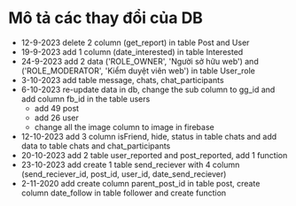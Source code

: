 # Mô tả các thay đổi của DB
  * 12-9-2023 delete 2 column (get_report) in table Post and User
  * 19-9-2023 add 1 column (date_interested) in table Interested
  * 24-9-2023 add 2 data ('ROLE_OWNER', 'Người sở hữu web') and ('ROLE_MODERATOR', 'Kiểm duyệt viên web') in table User_role
  * 3-10-2023 add table message, chats, chat_participants
  * 6-10-2023 re-update data in db, change the sub column to gg_id and add column fb_id in the table users
      - add 49 post
      - add 26 user
      - change all the image column to image in firebase
  * 12-10-2023 add 3 column isFriend, hide, status in table chats and add data to table chats and chat_participants
  * 20-10-2023 add 2 table user_reported and post_reported, add 1 function
  * 23-10-2023 add create 1 table send_reciever with 4 column (send_reciever_id, post_id, user_id, date_send_reciever)
  * 2-11-2020 add create column parent_post_id in table post, create column date_follow in table follower and create function 


